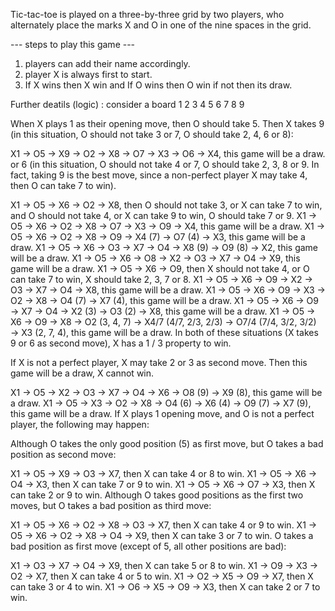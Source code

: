 Tic-tac-toe is played on a three-by-three grid by two players, who alternately place the marks X and O in one of the nine spaces in the grid.

--- steps to play this game ---
1. players can add their name accordingly.
2. player X is always first to start.
3. If X wins then X win and If O wins then O win if not then its draw.

Further deatils (logic) :
consider a board 
1 2 3 
4 5 6
7 8 9

When X plays 1 as their opening move, then O should take 5. Then X takes 9 (in this situation, O should not take 3 or 7, O should take 2, 4, 6 or 8):

X1 → O5 → X9 → O2 → X8 → O7 → X3 → O6 → X4, this game will be a draw.
or 6 (in this situation, O should not take 4 or 7, O should take 2, 3, 8 or 9. In fact, taking 9 is the best move, since a non-perfect player X may take 4, 
then O can take 7 to win).

X1 → O5 → X6 → O2 → X8, then O should not take 3, or X can take 7 to win, and O should not take 4, or X can take 9 to win, O should take 7 or 9.
X1 → O5 → X6 → O2 → X8 → O7 → X3 → O9 → X4, this game will be a draw.
X1 → O5 → X6 → O2 → X8 → O9 → X4 (7) → O7 (4) → X3, this game will be a draw.
X1 → O5 → X6 → O3 → X7 → O4 → X8 (9) → O9 (8) → X2, this game will be a draw.
X1 → O5 → X6 → O8 → X2 → O3 → X7 → O4 → X9, this game will be a draw.
X1 → O5 → X6 → O9, then X should not take 4, or O can take 7 to win, X should take 2, 3, 7 or 8.
X1 → O5 → X6 → O9 → X2 → O3 → X7 → O4 → X8, this game will be a draw.
X1 → O5 → X6 → O9 → X3 → O2 → X8 → O4 (7) → X7 (4), this game will be a draw.
X1 → O5 → X6 → O9 → X7 → O4 → X2 (3) → O3 (2) → X8, this game will be a draw.
X1 → O5 → X6 → O9 → X8 → O2 (3, 4, 7) → X4/7 (4/7, 2/3, 2/3) → O7/4 (7/4, 3/2, 3/2) → X3 (2, 7, 4), this game will be a draw.
In both of these situations (X takes 9 or 6 as second move), X has a 
1
/
3
 property to win.

If X is not a perfect player, X may take 2 or 3 as second move. Then this game will be a draw, X cannot win.

X1 → O5 → X2 → O3 → X7 → O4 → X6 → O8 (9) → X9 (8), this game will be a draw.
X1 → O5 → X3 → O2 → X8 → O4 (6) → X6 (4) → O9 (7) → X7 (9), this game will be a draw.
If X plays 1 opening move, and O is not a perfect player, the following may happen:

Although O takes the only good position (5) as first move, but O takes a bad position as second move:

X1 → O5 → X9 → O3 → X7, then X can take 4 or 8 to win.
X1 → O5 → X6 → O4 → X3, then X can take 7 or 9 to win.
X1 → O5 → X6 → O7 → X3, then X can take 2 or 9 to win.
Although O takes good positions as the first two moves, but O takes a bad position as third move:

X1 → O5 → X6 → O2 → X8 → O3 → X7, then X can take 4 or 9 to win.
X1 → O5 → X6 → O2 → X8 → O4 → X9, then X can take 3 or 7 to win.
O takes a bad position as first move (except of 5, all other positions are bad):

X1 → O3 → X7 → O4 → X9, then X can take 5 or 8 to win.
X1 → O9 → X3 → O2 → X7, then X can take 4 or 5 to win.
X1 → O2 → X5 → O9 → X7, then X can take 3 or 4 to win.
X1 → O6 → X5 → O9 → X3, then X can take 2 or 7 to win.





